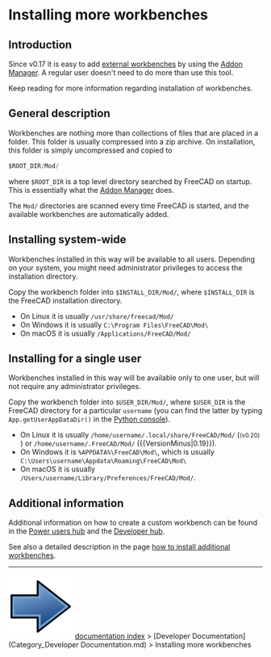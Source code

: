 # Installing more workbenches
## Introduction

Since v0.17 it is easy to add [external workbenches](external_workbenches.md) by using the [Addon Manager](Std_AddonMgr.md). A regular user doesn\'t need to do more than use this tool.

Keep reading for more information regarding installation of workbenches.

## General description 

Workbenches are nothing more than collections of files that are placed in a folder. This folder is usually compressed into a zip archive. On installation, this folder is simply uncompressed and copied to

 
```python
$ROOT_DIR/Mod/
```

where `$ROOT_DIR` is a top level directory searched by FreeCAD on startup. This is essentially what the [Addon Manager](Std_AddonMgr.md) does.

The `Mod/` directories are scanned every time FreeCAD is started, and the available workbenches are automatically added.

## Installing system-wide 

Workbenches installed in this way will be available to all users. Depending on your system, you might need administrator privileges to access the installation directory.

Copy the workbench folder into `$INSTALL_DIR/Mod/`, where `$INSTALL_DIR` is the FreeCAD installation directory.

-   On Linux it is usually `/usr/share/freecad/Mod/`
-   On Windows it is usually `C:\Program Files\FreeCAD\Mod\`
-   On macOS it is usually `/Applications/FreeCAD/Mod/`

## Installing for a single user 

Workbenches installed in this way will be available only to one user, but will not require any administrator privileges.

Copy the workbench folder into `$USER_DIR/Mod/`, where `$USER_DIR` is the FreeCAD directory for a particular `username` (you can find the latter by typing `App.getUserAppDataDir()` in the [Python console](Python_console.md)).

-   On Linux it is usually `/home/username/.local/share/FreeCAD/Mod/` (<small>(v0.20)</small> ) or `/home/username/.FreeCAD/Mod/` ({{VersionMinus|0.19}}).
-   On Windows it is `%APPDATA%\FreeCAD\Mod\`, which is usually `C:\Users\username\Appdata\Roaming\FreeCAD\Mod\`
-   On macOS it is usually `/Users/username/Library/Preferences/FreeCAD/Mod/`.

## Additional information 

Additional information on how to create a custom workbench can be found in the [Power users hub](Power_users_hub.md) and the [Developer hub](Developer_hub.md).

See also a detailed description in the page [how to install additional workbenches](How_to_install_additional_workbenches.md).



---
![](images/Button_right.svg) [documentation index](../README.md) > [Developer Documentation](Category_Developer Documentation.md) > Installing more workbenches
